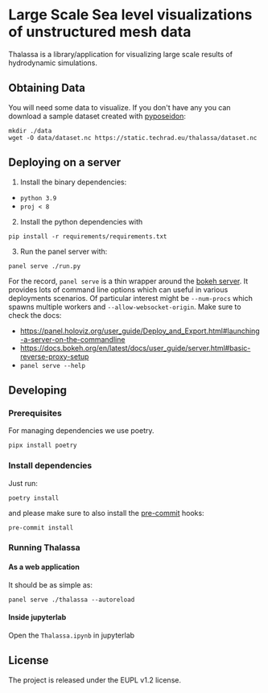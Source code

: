 Large Scale Sea level visualizations of unstructured mesh data
===============================================================

Thalassa is a library/application for visualizing large scale results of hydrodynamic simulations.

## Obtaining Data

You will need some data to visualize. If you don't have any you can download a sample dataset
created with [pyposeidon](https://github.com/ec-jrc/pyPoseidon/):

```
mkdir ./data
wget -O data/dataset.nc https://static.techrad.eu/thalassa/dataset.nc
```

## Deploying on a server

1. Install the binary dependencies:

- `python 3.9`
- `proj < 8`

2. Install the python dependencies with

```
pip install -r requirements/requirements.txt
```

3. Run the panel server with:

```
panel serve ./run.py
```

For the record, `panel serve` is a thin wrapper around the [bokeh
server](https://docs.bokeh.org/en/latest/docs/user_guide/server.html#).  It provides lots of
command line options which can useful in various deployments scenarios.  Of particular interest
might be `--num-procs` which spawns multiple workers and `--allow-websocket-origin`. Make sure to
check the docs:

- https://panel.holoviz.org/user_guide/Deploy_and_Export.html#launching-a-server-on-the-commandline
- https://docs.bokeh.org/en/latest/docs/user_guide/server.html#basic-reverse-proxy-setup
- `panel serve --help`

## Developing

### Prerequisites

For managing dependencies we use poetry.

```
pipx install poetry
```

### Install dependencies

Just run:

```
poetry install
```

and please make sure to also install the [pre-commit](https://pre-commit.com/) hooks:

```
pre-commit install
```

### Running Thalassa

#### As a web application

It should be as simple as:

```
panel serve ./thalassa --autoreload
```

#### Inside jupyterlab

Open the `Thalassa.ipynb` in jupyterlab

## License

The project is released under the EUPL v1.2 license.
